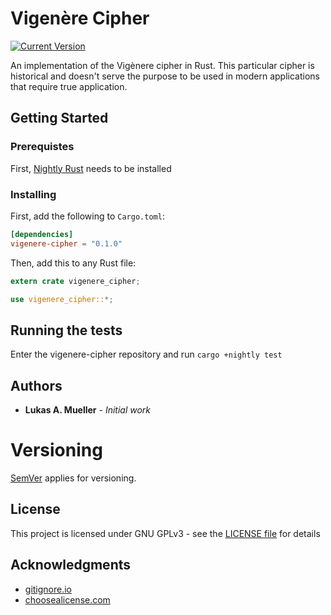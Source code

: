 # Vigenère Cipher
[![Current Version](http://meritbadge.herokuapp.com/vigenere-cipher)](https://crates.io/crates/vigenere-cipher)

An implementation of the Vigènere cipher in Rust. This particular cipher is historical and doesn't serve the purpose to be used in modern applications that require true application. 

## Getting Started
### Prerequistes
First, [Nightly Rust](https://doc.rust-lang.org/1.13.0/book/nightly-rust.html) needs to be installed
### Installing
First, add the following to `Cargo.toml`:

```toml
[dependencies]
vigenere-cipher = "0.1.0"
```

Then, add this to any Rust file:
``` Rust
extern crate vigenere_cipher;

use vigenere_cipher::*;
```

## Running the tests
Enter the vigenere-cipher repository and run `cargo +nightly test`

## Authors
* **Lukas A. Mueller** - *Initial work*

# Versioning

[SemVer](http://semver.org/) applies for versioning.

## License
This project is licensed under GNU GPLv3 - see the [LICENSE file](/LICENSE) for details

## Acknowledgments
* [gitignore.io](https://www.gitignore.io)
* [choosealicense.com](https://choosealicense.com)
